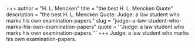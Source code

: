 +++
author = "H. L. Mencken"
title = "the best H. L. Mencken Quote"
description = "the best H. L. Mencken Quote: Judge: a law student who marks his own examination-papers."
slug = "judge:-a-law-student-who-marks-his-own-examination-papers"
quote = '''Judge: a law student who marks his own examination-papers.'''
+++
Judge: a law student who marks his own examination-papers.
